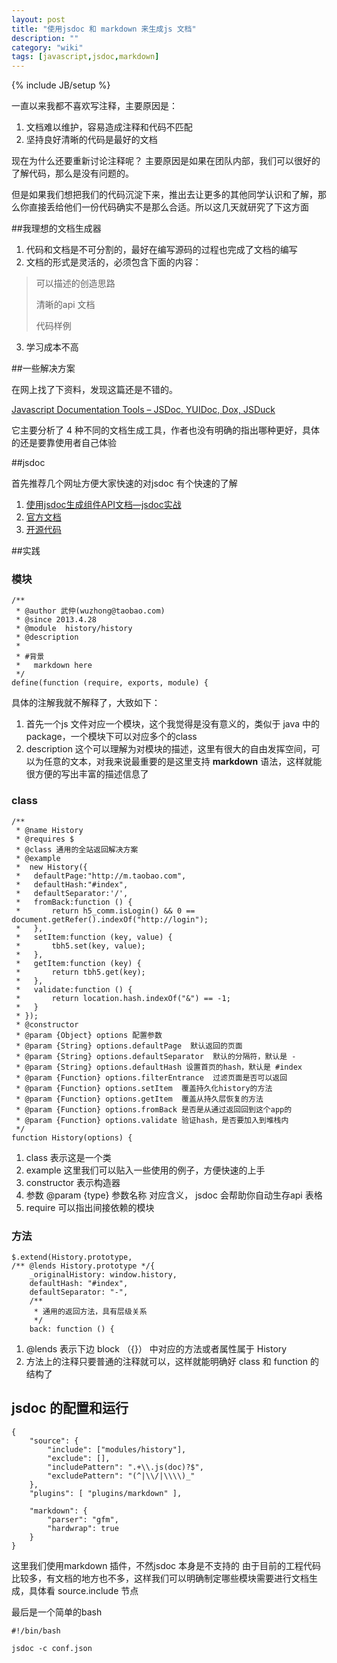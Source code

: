 ```yaml
---
layout: post
title: "使用jsdoc 和 markdown 来生成js 文档"
description: ""
category: "wiki"
tags: [javascript,jsdoc,markdown]
---
```

{% include JB/setup %}

一直以来我都不喜欢写注释，主要原因是：

1. 文档难以维护，容易造成注释和代码不匹配
2. 坚持良好清晰的代码是最好的文档

现在为什么还要重新讨论注释呢？ 主要原因是如果在团队内部，我们可以很好的了解代码，那么是没有问题的。

但是如果我们想把我们的代码沉淀下来，推出去让更多的其他同学认识和了解，那么你直接丢给他们一份代码确实不是那么合适。所以这几天就研究了下这方面

##我理想的文档生成器

1. 代码和文档是不可分割的，最好在编写源码的过程也完成了文档的编写
2. 文档的形式是灵活的，必须包含下面的内容：
> 可以描述的创造思路
>
> 清晰的api 文档
>
> 代码样例
3. 学习成本不高


##一些解决方案

在网上找了下资料，发现这篇还是不错的。

[Javascript Documentation Tools – JSDoc, YUIDoc, Dox, JSDuck](http://spencer.kokiya.com/javascript-documetation-tools-summary/)

它主要分析了 4 种不同的文档生成工具，作者也没有明确的指出哪种更好，具体的还是要靠使用者自己体验


##jsdoc

首先推荐几个网址方便大家快速的对jsdoc 有个快速的了解

1. [使用jsdoc生成组件API文档—jsdoc实战](http://www.36ria.com/5101)
2. [官方文档](http://usejsdoc.org/)
3. [开源代码](https://github.com/jsdoc3/jsdoc3.github.com)

##实践

### 模块

    /**
     * @author 武仲(wuzhong@taobao.com)
     * @since 2013.4.28
     * @module  history/history
     * @description
     *
     * #背景 
     *   markdown here
     */
    define(function (require, exports, module) {

具体的注解我就不解释了，大致如下：

1. 首先一个js 文件对应一个模块，这个我觉得是没有意义的，类似于 java 中的package，一个模块下可以对应多个的class
2. description 这个可以理解为对模块的描述，这里有很大的自由发挥空间，可以为任意的文本，对我来说最重要的是这里支持 **markdown** 语法，这样就能很方便的写出丰富的描述信息了


### class

    /**
     * @name History
     * @requires $
     * @class 通用的全站返回解决方案
     * @example
     *  new History({
     *   defaultPage:"http://m.taobao.com",
     *   defaultHash:"#index",
     *   defaultSeparator:'/',
     *   fromBack:function () {
     *       return h5_comm.isLogin() && 0 == document.getRefer().indexOf("http://login");
     *   },
     *   setItem:function (key, value) {
     *       tbh5.set(key, value);
     *   },
     *   getItem:function (key) {
     *       return tbh5.get(key);
     *   },
     *   validate:function () {
     *       return location.hash.indexOf("&") == -1;
     *   }
     * });
     * @constructor
     * @param {Object} options 配置参数
     * @param {String} options.defaultPage  默认返回的页面
     * @param {String} options.defaultSeparator  默认的分隔符，默认是 -
     * @param {String} options.defaultHash 设置首页的hash，默认是 #index
     * @param {Function} options.filterEntrance  过滤页面是否可以返回
     * @param {Function} options.setItem  覆盖持久化history的方法
     * @param {Function} options.getItem  覆盖从持久层恢复的方法
     * @param {Function} options.fromBack 是否是从通过返回回到这个app的
     * @param {Function} options.validate 验证hash，是否要加入到堆栈内
     */
    function History(options) {

1. class 表示这是一个类
2. example 这里我们可以贴入一些使用的例子，方便快速的上手
3. constructor 表示构造器
4. 参数 @param {type} 参数名称  对应含义， jsdoc 会帮助你自动生存api 表格
5. require 可以指出间接依赖的模块


### 方法

    $.extend(History.prototype,
    /** @lends History.prototype */{
        _originalHistory: window.history,
        defaultHash: "#index",
        defaultSeparator: "-",
        /**
         * 通用的返回方法，具有层级关系
         */
        back: function () {


1. @lends 表示下边 block （{}） 中对应的方法或者属性属于 History
2. 方法上的注释只要普通的注释就可以，这样就能明确好 class 和 function 的结构了


## jsdoc 的配置和运行

    {
        "source": {
            "include": ["modules/history"],
            "exclude": [],
            "includePattern": ".+\\.js(doc)?$",
            "excludePattern": "(^|\\/|\\\\)_"
        },
        "plugins": [ "plugins/markdown" ],

        "markdown": {
            "parser": "gfm",
            "hardwrap": true
        }
    }

这里我们使用markdown 插件，不然jsdoc 本身是不支持的
由于目前的工程代码比较多，有文档的地方也不多，这样我们可以明确制定哪些模块需要进行文档生成，具体看 source.include 节点

最后是一个简单的bash

    #!/bin/bash

    jsdoc -c conf.json



